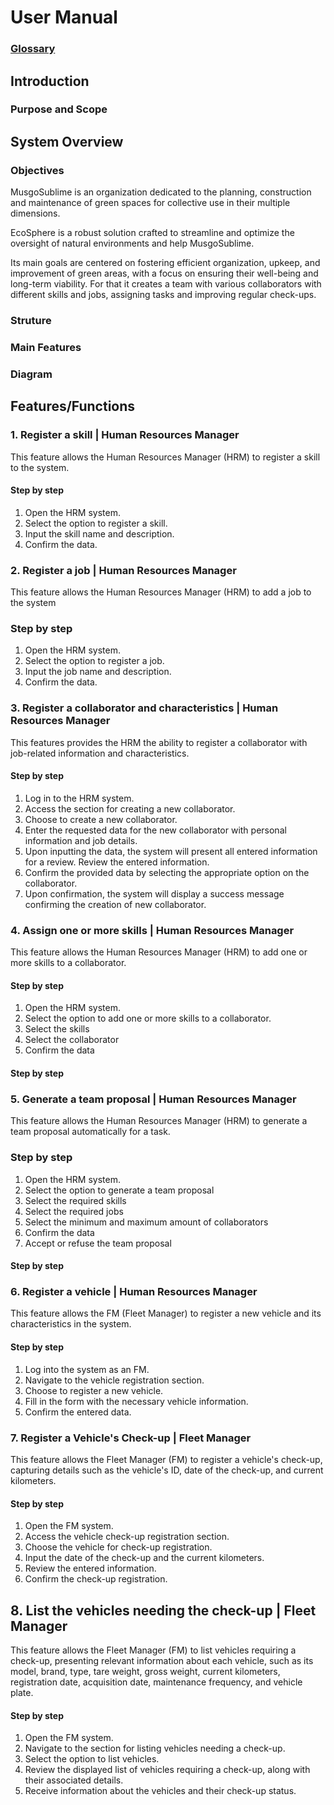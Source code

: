 # User Manual


### [Glossary](global-artifacts/01.requirements-engineering/glossary.md)



## Introduction
### Purpose and Scope


## System Overview

### Objectives

MusgoSublime is an organization dedicated to the planning, construction and maintenance of green spaces for collective use in their multiple dimensions.

EcoSphere is a robust solution crafted to streamline and optimize the oversight of natural environments and help MusgoSublime.

Its main goals are centered on fostering efficient organization, upkeep, and improvement of green areas, with a focus on ensuring their well-being and long-term viability. For that it creates a team with various collaborators with different skills and jobs, assigning tasks and improving regular check-ups.


### Struture

### Main Features

### Diagram





## Features/Functions

###  1. Register a skill | Human Resources Manager

This feature allows the Human Resources Manager (HRM) to register a skill to the system.

#### Step by step

1. Open the HRM system.
2. Select the option to register a skill.
3. Input the skill name and description.
4. Confirm the data.

### 2. Register a job | Human Resources Manager

This feature allows the Human Resources Manager (HRM) to add a job to the system

### Step by step
1. Open the HRM system.
2. Select the option to register a job.
3. Input the job name and description.
4. Confirm the data.


### 3. Register a collaborator and characteristics | Human Resources Manager

This features provides the HRM the ability to register a collaborator with job-related information and characteristics.

#### Step by step

1. Log in to the HRM system.
2. Access the section for creating a new collaborator.
3. Choose to create a new collaborator.
4. Enter the requested data for the new collaborator with personal information and job details.
5. Upon inputting the data, the system will present all entered information for a review. Review the entered information.
6. Confirm the provided data by selecting the appropriate option on the collaborator.
7. Upon confirmation, the system will display a success message confirming the creation of new collaborator.


### 4. Assign one or more skills | Human Resources Manager

This feature allows the Human Resources Manager (HRM) to add one or more skills to a collaborator.


#### Step by step
1. Open the HRM system.
2. Select the option to add one or more skills to a collaborator.
3. Select the skills
4. Select the collaborator
5. Confirm the data



#### Step by step

### 5. Generate a team proposal | Human Resources Manager

This feature allows the Human Resources Manager (HRM) to generate a team proposal automatically for a task.

### Step by step
1. Open the HRM system.
2. Select the option to generate a team proposal
3. Select the required skills
4. Select the required jobs
5. Select the minimum and maximum amount of collaborators
6. Confirm the data
7. Accept or refuse the team proposal


#### Step by step

### 6. Register a vehicle | Human Resources Manager

This feature allows the FM (Fleet Manager) to register a new vehicle and its characteristics in the system.

#### Step by step
1. Log into the system as an FM.
2. Navigate to the vehicle registration section.
3. Choose to register a new vehicle.
4. Fill in the form with the necessary vehicle information.
5. Confirm the entered data.


### 7. Register a Vehicle's Check-up | Fleet Manager

This feature allows the Fleet Manager (FM) to register a vehicle's check-up, capturing details such as the vehicle's ID, date of the check-up, and current kilometers.

#### Step by step

1. Open the FM system.
2. Access the vehicle check-up registration section.
3. Choose the vehicle for check-up registration.
4. Input the date of the check-up and the current kilometers.
5. Review the entered information.
6. Confirm the check-up registration.

## 8. List the vehicles needing the check-up | Fleet Manager

This feature allows the Fleet Manager (FM) to list vehicles requiring a check-up, presenting relevant information about each vehicle, such as its model, brand, type, tare weight, gross weight, current kilometers, registration date, acquisition date, maintenance frequency, and vehicle plate.

#### Step by step

1. Open the FM system.
2. Navigate to the section for listing vehicles needing a check-up.
3. Select the option to list vehicles.
4. Review the displayed list of vehicles requiring a check-up, along with their associated details.
5. Receive information about the vehicles and their check-up status.